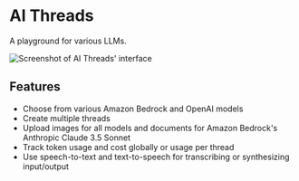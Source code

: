 # AI Threads

A playground for various LLMs.

![Screenshot of AI Threads' interface](https://github.com/user-attachments/assets/4f76bb3d-6d3c-4f47-b931-e09dcd830c60)

## Features

- Choose from various Amazon Bedrock and OpenAI models
- Create multiple threads
- Upload images for all models and documents for Amazon Bedrock's Anthropic Claude 3.5 Sonnet
- Track token usage and cost globally or usage per thread
- Use speech-to-text and text-to-speech for transcribing or synthesizing input/output
